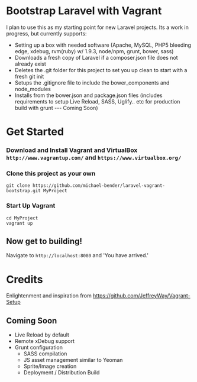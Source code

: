 # Bootstrap Laravel with Vagrant

I plan to use this as my starting point for new Laravel projects. Its a work in progress, but currently supports:
 * Setting up a box with needed software (Apache, MySQL, PHP5 bleeding edge, xdebug, rvm(ruby) w/ 1.9.3, node/npm, grunt, bower, sass)
 * Downloads a fresh copy of Laravel if a composer.json file does not already exist
 * Deletes the .git folder for this project to set you up clean to start with a fresh git init
 * Setups the .gitignore file to include the bower_components and node_modules
 * Installs from the bower.json and package.json files (includes requirements to setup Live Reload, SASS, Uglify.. etc for production build with grunt --- Coming Soon)

# Get Started

### Download and Install Vagrant and VirtualBox `http://www.vagrantup.com/` and `https://www.virtualbox.org/`

### Clone this project as your own

    git clone https://github.com/michael-bender/laravel-vagrant-bootstrap.git MyProject

### Start Up Vagrant

    cd MyProject
    vagrant up

## Now get to building!

Navigate to `http://localhost:8080` and 'You have arrived.'

# Credits
Enlightenment and inspiration from https://github.com/JeffreyWay/Vagrant-Setup

## Coming Soon

* Live Reload by default
* Remote xDebug support
* Grunt configuration
    * SASS compilation
    * JS asset management similar to Yeoman
    * Sprite/Image creation
    * Deployment / Distribution Build